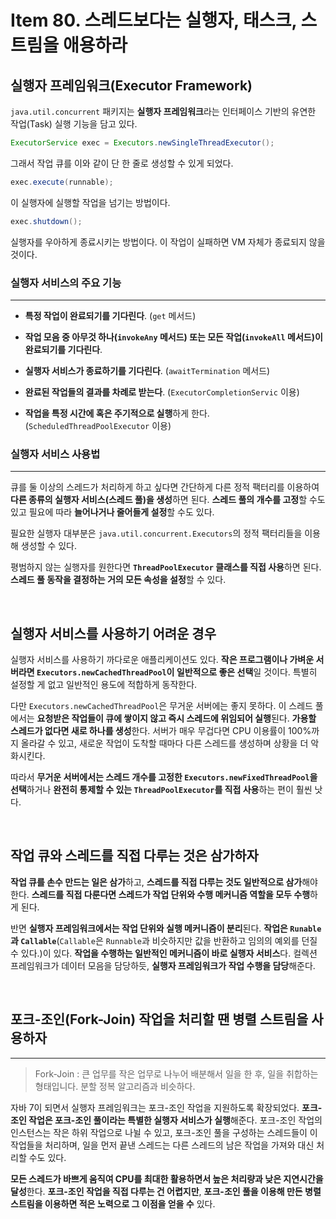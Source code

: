 # Item 80. 스레드보다는 실행자, 태스크, 스트림을 애용하라

## 실행자 프레임워크(Executor Framework)

`java.util.concurrent` 패키지는 **실행자 프레임워크**라는 인터페이스 기반의 유연한 작업(Task) 실행 기능을 담고 있다. 

``` java
ExecutorService exec = Executors.newSingleThreadExecutor();
```

그래서 작업 큐를 이와 같이 단 한 줄로 생성할 수 있게 되었다.

``` java
exec.execute(runnable);
```

이 실행자에 실행할 작업을 넘기는 방법이다.

``` java
exec.shutdown();
```

실행자를 우아하게 종료시키는 방법이다. 이 작업이 실패하면 VM 자체가 종료되지 않을 것이다.

### 실행자 서비스의 주요 기능
---

- **특정 작업이 완료되기를 기다린다**. (`get` 메서드)

- **작업 모음 중 아무것 하나(`invokeAny` 메서드) 또는 모든 작업(`invokeAll` 메서드)이 완료되기를 기다린다**.

- **실행자 서비스가 종료하기를 기다린다**. (`awaitTermination` 메서드)

- **완료된 작업들의 결과를 차례로 받는다**. (`ExecutorCompletionServic` 이용)

- **작업을 특정 시간에 혹은 주기적으로 실행**하게 한다. (`ScheduledThreadPoolExecutor` 이용)

### 실행자 서비스 사용법
---

큐를 둘 이상의 스레드가 처리하게 하고 싶다면 간단하게 다른 정적 팩터리를 이용하여 **다른 종류의 실행자 서비스(스레드 풀)을 생성**하면 된다. **스레드 풀의 개수를 고정**할 수도 있고 필요에 따라 **늘어나거나 줄어들게 설정**할 수도 있다.

필요한 실행자 대부분은 `java.util.concurrent.Executors`의 정적 팩터리들을 이용해 생성할 수 있다.

평범하지 않는 실행자를 원한다면 **`ThreadPoolExecutor` 클래스를 직접 사용**하면 된다. **스레드 풀 동작을 결정하는 거의 모든 속성을 설정**할 수 있다.

<br>

## 실행자 서비스를 사용하기 어려운 경우

실행자 서비스를 사용하기 까다로운 애플리케이션도 있다. **작은 프로그램이나 가벼운 서버라면 `Executors.newCachedThreadPool`이 일반적으로 좋은 선택**일 것이다. 특별히 설정할 게 없고 일반적인 용도에 적합하게 동작한다.

다만 `Executors.newCachedThreadPool`은 무거운 서버에는 좋지 못하다. 이 스레드 풀에서는 **요청받은 작업들이 큐에 쌓이지 않고 즉시 스레드에 위임되어 실행**된다. **가용할 스레드가 없다면 새로 하나를 생성**한다. 서버가 매우 무겁다면 CPU 이용률이 100%까지 올라갈 수 있고, 새로운 작업이 도착할 때마다 다른 스레드를 생성하며 상황을 더 악화시킨다.

따라서 **무거운 서버에서는 스레드 개수를 고정한 `Executors.newFixedThreadPool`을 선택**하거나 **완전히 통제할 수 있는 `ThreadPoolExecutor`를 직접 사용**하는 편이 훨씬 낫다.

<br>

## 작업 큐와 스레드를 직접 다루는 것은 삼가하자

**작업 큐를 손수 만드는 일은 삼가**하고, **스레드를 직접 다루는 것도 일반적으로 삼가**해야 한다. **스레드를 직접 다룬다면 스레드가 작업 단위와 수행 메커니즘 역할을 모두 수행**하게 된다.

반면 **실행자 프레임워크에서는 작업 단위와 실행 메커니즘이 분리**된다. **작업은 `Runable`과 `Callable`**(`Callable`은 `Runnable`과 비슷하지만 값을 반환하고 임의의 예외를 던질 수 있다.)이 있다. **작업을 수행하는 일반적인 메커니즘이 바로 실행자 서비스**다. 컬렉션 프레임워크가 데이터 모음을 담당하듯, **실행자 프레임워크가 작업 수행을 담당**해준다.

<br>

## 포크-조인(Fork-Join) 작업을 처리할 땐 병렬 스트림을 사용하자
---

> Fork-Join : 큰 업무를 작은 업무로 나누어 배분해서 일을 한 후, 일을 취합하는 형태입니다. 분할 정복 알고리즘과 비슷하다.

자바 7이 되면서 실행자 프레임워크는 포크-조인 작업을 지원하도록 확장되었다. **포크-조인 작업은 포크-조인 풀이라는 특별한 실행자 서비스가 실행**해준다. 포크-조인 작업의 인스턴스는 작은 하위 작업으로 나뉠 수 있고, 포크-조인 풀을 구성하는 스레드들이 이 작업들을 처리하며, 일을 먼저 끝낸 스레드는 다른 스레드의 남은 작업을 가져와 대신 처리할 수도 있다. 

**모든 스레드가 바쁘게 움직여 CPU를 최대한 활용하면서 높은 처리량과 낮은 지연시간을 달성**한다. **포크-조인 작업을 직접 다루는 건 어렵지만**, **포크-조인 풀을 이용해 만든 병렬 스트림을 이용하면 적은 노력으로 그 이점을 얻을 수** 있다.
